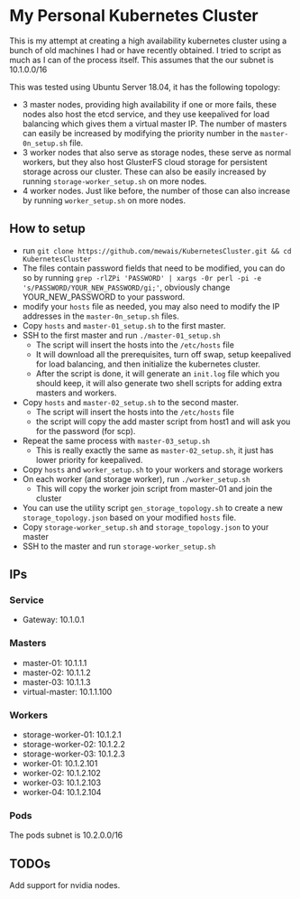 # My Personal Kubernetes Cluster
This is my attempt at creating a high availability kubernetes cluster using a bunch of old machines I had or have recently obtained.
I tried to script as much as I can of the process itself. This assumes that the our subnet is 10.1.0.0/16

This was tested using Ubuntu Server 18.04, it has the following topology:
- 3 master nodes, providing high availability if one or more fails, these nodes also host the etcd service, and they use keepalived for load balancing which gives them a virtual master IP. The number of masters can easily be increased by modifying the priority number in the `master-0n_setup.sh` file.
- 3 worker nodes that also serve as storage nodes, these serve as normal workers, but they also host GlusterFS cloud storage for persistent storage across our cluster. These can also be easily increased by running `storage-worker_setup.sh` on more nodes.
- 4 worker nodes. Just like before, the number of those can also increase by running `worker_setup.sh` on more nodes.

## How to setup
- run `git clone https://github.com/mewais/KubernetesCluster.git && cd KubernetesCluster`
- The files contain password fields that need to be modified, you can do so by running `grep -rlZPi 'PASSWORD' | xargs -0r perl -pi -e 's/PASSWORD/YOUR_NEW_PASSWORD/gi;'`, obviously change YOUR_NEW_PASSWORD to your password.
- modify your `hosts` file as needed, you may also need to modify the IP addresses in the `master-0n_setup.sh` files.
- Copy `hosts` and `master-01_setup.sh` to the first master.
- SSH to the first master and run `./master-01_setup.sh`
  - The script will insert the hosts into the `/etc/hosts` file
  - It will download all the prerequisites, turn off swap, setup keepalived for load balancing, and then initialize the kubernetes cluster.
  - After the script is done, it will generate an `init.log` file which you should keep, it will also generate two shell scripts for adding extra masters and workers.
- Copy `hosts` and `master-02_setup.sh` to the second master.
  - The script will insert the hosts into the `/etc/hosts` file
  - the script will copy the add master script from host1 and will ask you for the password (for scp).
- Repeat the same process with `master-03_setup.sh`
  - This is really exactly the same as `master-02_setup.sh`, it just has lower priority for keepalived.
- Copy `hosts` and `worker_setup.sh` to your workers and storage workers
- On each worker (and storage worker), run `./worker_setup.sh`
  - This will copy the worker join script from master-01 and join the cluster
- You can use the utility script `gen_storage_topology.sh` to create a new `storage_topology.json` based on your modified `hosts` file.
- Copy `storage-worker_setup.sh` and `storage_topology.json` to your master
- SSH to the master and run `storage-worker_setup.sh`

## IPs
### Service
- Gateway: 10.1.0.1

### Masters
- master-01: 10.1.1.1
- master-02: 10.1.1.2
- master-03: 10.1.1.3
- virtual-master: 10.1.1.100

### Workers
- storage-worker-01: 10.1.2.1
- storage-worker-02: 10.1.2.2
- storage-worker-03: 10.1.2.3
- worker-01: 10.1.2.101
- worker-02: 10.1.2.102
- worker-03: 10.1.2.103
- worker-04: 10.1.2.104

### Pods
The pods subnet is 10.2.0.0/16

## TODOs
Add support for nvidia nodes.
